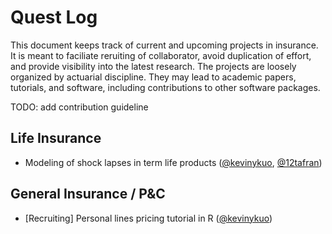 # Quest Log

This document keeps track of current and upcoming projects in insurance. It is meant to faciliate reruiting of collaborator, avoid duplication of effort, and provide visibility into the latest research. The projects are loosely organized by actuarial discipline. They may lead to academic papers, tutorials, and software, including contributions to other software packages.

TODO: add contribution guideline

## Life Insurance

- Modeling of shock lapses in term life products ([@kevinykuo](https://github.com/kevinykuo), [@12tafran](https://github.com/12tafran))

## General Insurance / P&C

- [Recruiting] Personal lines pricing tutorial in R ([@kevinykuo](https://github.com/kevinykuo))
